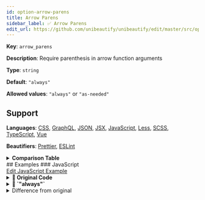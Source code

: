 ```yaml
---
id: option-arrow-parens
title: Arrow Parens
sidebar_label: ✅ Arrow Parens
edit_url: https://github.com/unibeautify/unibeautify/edit/master/src/options.ts
---
```

**Key**: `arrow_parens`

**Description**: Require parenthesis in arrow function arguments

**Type**: `string`

**Default**: `"always"`

**Allowed values**: `"always"` or `"as-needed"`

## Support
**Languages**: [CSS](/docs/language-css.html), [GraphQL](/docs/language-graphql.html), [JSON](/docs/language-json.html), [JSX](/docs/language-jsx.html), [JavaScript](/docs/language-javascript.html), [Less](/docs/language-less.html), [SCSS](/docs/language-scss.html), [TypeScript](/docs/language-typescript.html), [Vue](/docs/language-vue.html)

**Beautifiers**: [Prettier](/docs/beautifier-prettier.html), [ESLint](/docs/beautifier-eslint.html)

<details><summary><strong>Comparison Table</strong></summary>
| Language | [Prettier](/docs/beautifier-prettier.html) | [ESLint](/docs/beautifier-eslint.html) |
| --- | --- | --- |
| [CSS](/docs/language-css.html) | &#9989; | &#10060; |
| [GraphQL](/docs/language-graphql.html) | &#9989; | &#10060; |
| [JSON](/docs/language-json.html) | &#9989; | &#10060; |
| [JSX](/docs/language-jsx.html) | &#9989; | &#9989; |
| [JavaScript](/docs/language-javascript.html) | &#9989; | &#9989; |
| [Less](/docs/language-less.html) | &#9989; | &#10060; |
| [SCSS](/docs/language-scss.html) | &#9989; | &#10060; |
| [TypeScript](/docs/language-typescript.html) | &#9989; | &#10060; |
| [Vue](/docs/language-vue.html) | &#9989; | &#10060; |
</details>
## Examples
### JavaScript
<div><a class="edit-page-link button" href="https://github.com/unibeautify/website/edit/master/docs/../examples/JavaScript/arrow_parens.txt" target="_blank">Edit JavaScript Example</a></div>

<details><summary><strong>🚧 Original Code</strong></summary>
```JavaScript
a => {};
(a) => {};
(a, b) => {};
```
</details>
<details><summary><strong>🔧 `"always"`</strong></summary>
Using [Prettier](/docs/beautifier-prettier.html) beautifier:
```JavaScript
(a) => {};
(a) => {};
(a, b) => {};

```
<details><summary>Configuration</summary>
A `.unibeautify.json` file would look like the following:
```json
{
  "JavaScript": {
    "indent_size": 2,
    "indent_char": " ",
    "arrow_parens": "always"
  }
}
```
</details>
<details><summary>Difference from original</summary>
```diff
Index: always
===================================================================
--- always	Original
+++ always	Beautified
@@ -1,3 +1,3 @@
-a␣=>␣{};␊
 (a)␣=>␣{};␊
-(a,␣b)␣=>␣{};
\ No newline at end of file
+(a)␣=>␣{};␊
+(a,␣b)␣=>␣{};␊

```
</details>
</details>
<details><summary><strong>🔧 `"as-needed"`</strong></summary>
Using [Prettier](/docs/beautifier-prettier.html) beautifier:
```JavaScript
a => {};
a => {};
(a, b) => {};

```
<details><summary>Configuration</summary>
A `.unibeautify.json` file would look like the following:
```json
{
  "JavaScript": {
    "indent_size": 2,
    "indent_char": " ",
    "arrow_parens": "as-needed"
  }
}
```
</details>
<details><summary>Difference from original</summary>
```diff
Index: as-needed
===================================================================
--- as-needed	Original
+++ as-needed	Beautified
@@ -1,3 +1,3 @@
 a␣=>␣{};␊
-(a)␣=>␣{};␊
-(a,␣b)␣=>␣{};
\ No newline at end of file
+a␣=>␣{};␊
+(a,␣b)␣=>␣{};␊

```
</details>
</details>